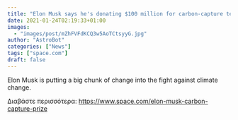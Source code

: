 ```yaml
---
title: "Elon Musk says he's donating $100 million for carbon-capture tech prize"
date: 2021-01-24T02:19:33+01:00
images:
  - "images/post/mZhFVFdKCQ3w5AoTCtsyyG.jpg"
author: "AstroBot"
categories: ["News"]
tags: ["space.com"]
draft: false
---
```


Elon Musk is putting a big chunk of change into the fight against climate change. 

Διαβάστε περισσότερα: https://www.space.com/elon-musk-carbon-capture-prize
